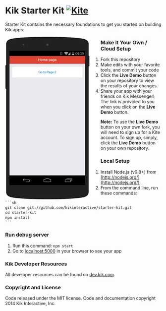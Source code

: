 # Kik Starter Kit [![Kite](https://usekite.com/live-demo-button.png)](https://usekite.com/deploy/yHfKKGPGcD5wFsrxE)

Starter Kit contains the necessary foundations to get you started on building Kik apps. 

<img align="left" style="float:left;" src="sample.png">


### Make It Your Own / Cloud Setup

  1. Fork this repository
  2. Make edits with your favorite tools, and commit your code
  3. Click the **Live Demo** button on your repository to view the results of your changes.
  4. Share your app with your friends on Kik Messenger! The link is provided to you when you click on the **Live Demo** button.  

**Note:** To use the **Live Demo** button on your own fork, you will need to sign up for a Kite account. To sign up, simply, click the **Live Demo** button on your own repository.   


### Local Setup

  1. Install Node.js (v0.8+) from [http://nodejs.org/](http://nodejs.org/)
  2. From the command line, run these commands:

    ```sh
    git clone git://github.com/kikinteractive/starter-kit.git
    cd starter-kit
    npm install
    ```


### Run debug server

1. Run this command: `npm start`
2. Go to [localhost:5000](http://localhost:5000/) in your browser to see your app


### Kik Developer Resources

All developer resources can be found on [dev.kik.com](http://dev.kik.com/).


### Copyright and License

Code released under the MIT license. Code and documentation copyright 2014 Kik Interactive, Inc.
